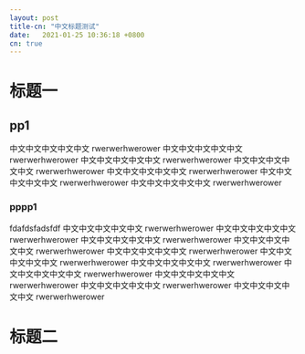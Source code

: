 ```yaml
---
layout: post
title-cn: "中文标题测试"
date:   2021-01-25 10:36:18 +0800
cn: true
---
```


# 标题一
## pp1
中文中文中文中文中文
rwerwerhwerower
中文中文中文中文中文
rwerwerhwerower
中文中文中文中文中文
rwerwerhwerower
中文中文中文中文中文
rwerwerhwerower
中文中文中文中文中文
rwerwerhwerower
中文中文中文中文中文
rwerwerhwerower
中文中文中文中文中文
rwerwerhwerower
### pppp1
fdafdsfadsfdf
中文中文中文中文中文
rwerwerhwerower
中文中文中文中文中文
rwerwerhwerower
中文中文中文中文中文
rwerwerhwerower
中文中文中文中文中文
rwerwerhwerower
中文中文中文中文中文
rwerwerhwerower
中文中文中文中文中文
rwerwerhwerower
中文中文中文中文中文
rwerwerhwerower
中文中文中文中文中文
rwerwerhwerower
中文中文中文中文中文
rwerwerhwerower
中文中文中文中文中文
rwerwerhwerower
中文中文中文中文中文
rwerwerhwerower
# 标题二
